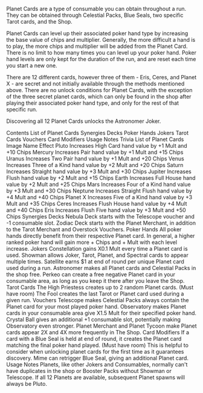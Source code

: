 Planet Cards are a type of consumable you can obtain throughout a run. They can be obtained through Celestial Packs, Blue Seals, two specific Tarot cards, and the Shop.

Planet Cards can level up their associated poker hand type by increasing the base value of chips and multiplier. Generally, the more difficult a hand is to play, the more chips and multiplier will be added from the Planet Card. There is no limit to how many times you can level up your poker hand. Poker hand levels are only kept for the duration of the run, and are reset each time you start a new one.

There are 12 different cards, however three of them -  Eris,  Ceres, and  Planet X - are secret and not initially available through the methods mentioned above. There are no unlock conditions for Planet Cards, with the exception of the three secret planet cards, which can only be found in the shop after playing their associated poker hand type, and only for the rest of that specific run.

Discovering all 12 Planet Cards unlocks the  Astronomer Joker.


Contents
List of Planet Cards
Synergies
Decks
Poker Hands
Jokers
Tarot Cards
Vouchers
Card Modifiers
Usage Notes
Trivia
List of Planet Cards
Image	Name	Effect
	Pluto	Increases High Card hand value by +1 Mult and +10 Chips
	Mercury	Increases Pair hand value by +1 Mult and +15 Chips
	Uranus	Increases Two Pair hand value by +1 Mult and +20 Chips
	Venus	Increases Three of a Kind hand value by +2 Mult and +20 Chips
	Saturn	Increases Straight hand value by +3 Mult and +30 Chips
	Jupiter	Increases Flush hand value by +2 Mult and +15 Chips
	Earth	Increases Full House hand value by +2 Mult and +25 Chips
	Mars	Increases Four of a Kind hand value by +3 Mult and +30 Chips
	Neptune	Increases Straight Flush hand value by +4 Mult and +40 Chips
	Planet X	Increases Five of a Kind hand value by +3 Mult and +35 Chips
	Ceres	Increases Flush House hand value by +4 Mult and +40 Chips
	Eris	Increases Flush Five hand value by +3 Mult and +50 Chips
Synergies
Decks
 Nebula Deck starts with the  Telescope voucher and -1 consumable slot.
 Zodiac Deck starts with the  Planet Merchant, in addition to the  Tarot Merchant and  Overstock Vouchers.
Poker Hands
All poker hands directly benefit from their respective Planet card.
In general, a higher ranked poker hand will gain more + Chips and + Mult with each level increase.
Jokers
 Constellation gains X0.1 Mult every time a Planet card is used.
 Showman allows Joker, Tarot, Planet, and Spectral cards to appear multiple times.
 Satellite earns $1 at end of round per unique Planet card used during a run.
 Astronomer makes all Planet cards and Celestial Packs in the shop free.
 Perkeo can create a free negative Planet card in your consumable area, as long as you keep it there after you leave the Shop.
Tarot Cards
 The High Priestess creates up to 2 random Planet cards. (Must have room)
 The Fool creates the last Tarot or Planet card used during a given run.
Vouchers
 Telescope makes Celestial Packs always contain the Planet card for your most played poker hand.  Observatory makes Planet cards in your consumable area give X1.5 Mult for their specified poker hand.
 Crystal Ball gives an additional +1 consumable slot, potentially making  Observatory even stronger.
 Planet Merchant and  Planet Tycoon make Planet cards appear 2X and 4X more frequently in The Shop.
Card Modifiers
If a card with a Blue Seal is held at end of round, it creates the Planet card matching the final poker hand played. (Must have room)
This is helpful to consider when unlocking planet cards for the first time as it guarantees discovery.
 Mime can retrigger Blue Seal, giving an additional Planet card.
Usage Notes
Planets, like other Jokers and Consumables, normally can't have duplicates in the shop or Booster Packs without  Showman or  Telescope. If all 12 Planets are available, subsequent Planet spawns will always be  Pluto.